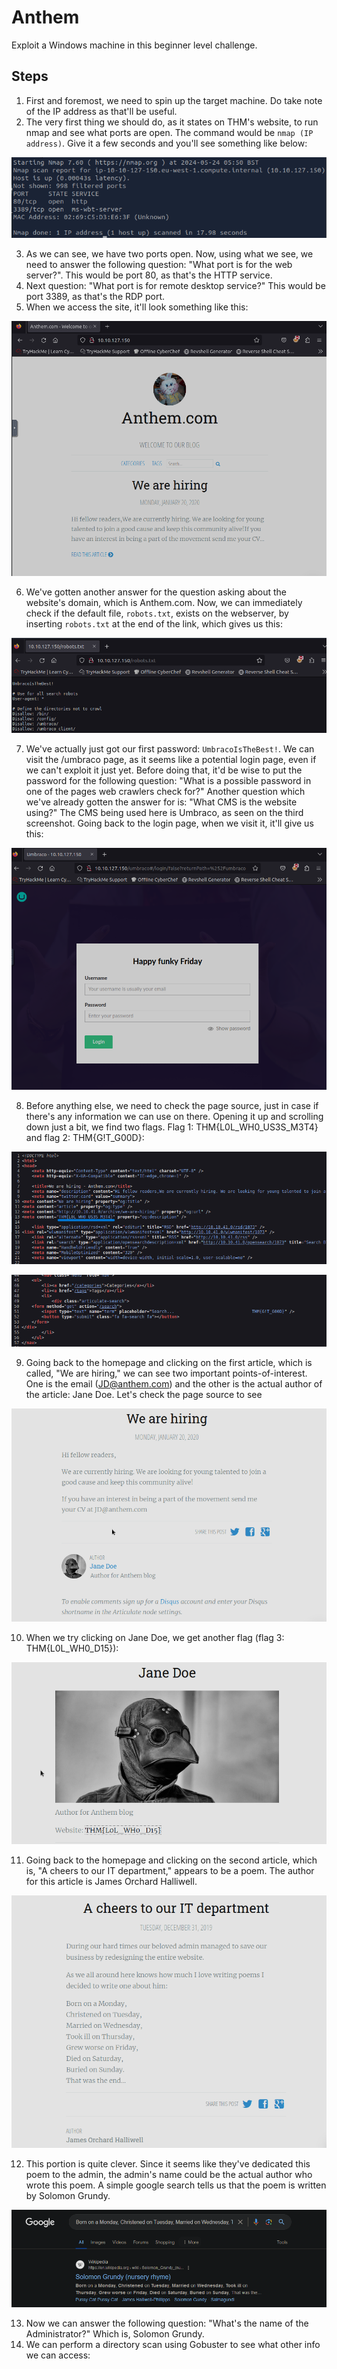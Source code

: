 # Anthem
Exploit a Windows machine in this beginner level challenge.

## Steps
1. First and foremost, we need to spin up the target machine. Do take note of the IP address as that'll be useful.
2. The very first thing we should do, as it states on THM's website, to run nmap and see what ports are open. The command would be `nmap (IP address)`. Give it a few seconds and you'll see something like below:

![Nmap](./images/anthem1.png "Nmap Result") <br>

3. As we can see, we have two ports open. Now, using what we see, we need to answer the following question: "What port is for the web server?". This would be port 80, as that's the HTTP service.
4. Next question: "What port is for remote desktop service?" This would be port 3389, as that's the RDP port.
5. When we access the site, it'll look something like this:

![Website](./images/anthem2.png "Anthem Website") <br>

6. We've gotten another answer for the question asking about the website's domain, which is Anthem.com. Now, we can immediately check if the default file, `robots.txt`, exists on the webserver, by inserting `robots.txt` at the end of the link, which gives us this:

![Website](./images/anthem3.png "robots.txt")

7. We've actually just got our first password: `UmbracoIsTheBest!`. We can visit the /umbraco page, as it seems like a potential login page, even if we can't exploit it just yet. Before doing that, it'd be wise to put the password for the following question: "What is a possible password in one of the pages web crawlers check for?" Another question which we've already gotten the answer for is: "What CMS is the website using?" The CMS being used here is Umbraco, as seen on the third screenshot. Going back to the login page, when we visit it, it'll give us this:

![Website](./images/anthem4.png)

8. Before anything else, we need to check the page source, just in case if there's any information we can use on there. Opening it up and scrolling down just a bit, we find two flags. Flag 1: THM{L0L_WH0_US3S_M3T4} and flag 2: THM{G!T_G00D}:

![Website](./images/anthem9.png)

![Website](./images/anthem5.png)

9. Going back to the homepage and clicking on the first article, which is called, "We are hiring," we can see two important points-of-interest. One is the email (JD@anthem.com) and the other is the actual author of the article: Jane Doe. Let's check the page source to see 

![Website](./images/anthem6.png)

10. When we try clicking on Jane Doe, we get another flag (flag 3: THM{L0L_WH0_D15}):

![Website](./images/anthem7.png)

11. Going back to the homepage and clicking on the second article, which is, "A cheers to our IT department," appears to be a poem. The author for this article is James Orchard Halliwell.

![Website](./images/anthem8.png)

12. This portion is quite clever. Since it seems like they've dedicated this poem to the admin, the admin's name could be the actual author who wrote this poem. A simple google search tells us that the poem is written by Solomon Grundy.

![Solomon](./images/anthem10.png)

13. Now we can answer the following question: "What's the name of the Administrator?" Which is, Solomon Grundy.
14. We can perform a directory scan using Gobuster to see what other info we can access:

